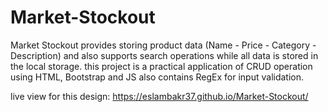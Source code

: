 # Market-Stockout
Market Stockout provides storing product data (Name - Price - Category - Description) and also supports search operations while all data is stored in the local storage. this project is a practical application of CRUD operation using HTML, Bootstrap and JS also contains RegEx for input validation.

live view for this design: https://eslambakr37.github.io/Market-Stockout/
